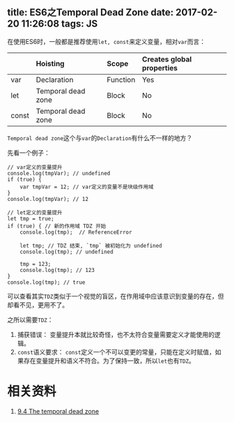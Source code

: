 title: ES6之Temporal Dead Zone
date: 2017-02-20 11:26:08
tags: JS
---
在使用ES6时，一般都是推荐使用`let, const`来定义变量，相对`var`而言：

|                | Hoisting            |  Scope      |  Creates global properties |
| :------------- | :-------------------| :---------- | :--------------------------|
| var            | Declaration         | Function    |  Yes                       |
| let            | Temporal dead zone  | Block       |  No                        |
| const          | Temporal dead zone  | Block       |  No                        |


`Temporal dead zone`这个与`var`的`Declaration`有什么不一样的地方？

<!-- more -->

先看一个例子：
```
// var定义的变量提升
console.log(tmpVar); // undefined
if (true) {
    var tmpVar = 12; // var定义的变量不是块级作用域
}
console.log(tmpVar); // 12

// let定义的变量提升
let tmp = true;
if (true) { // 新的作用域 TDZ 开始
    console.log(tmp);  // ReferenceError

    let tmp; // TDZ 结束, `tmp` 被初始化为 undefined
    console.log(tmp); // undefined

    tmp = 123;
    console.log(tmp); // 123
}
console.log(tmp); // true

```

可以查看其实`TDZ`类似于一个视觉的盲区，在作用域中应该意识到变量的存在，但却看不见，更用不了。

之所以需要`TDZ`：
1. 捕获错误： 变量提升本就比较奇怪，也不太符合变量需要定义才能使用的逻辑。
2. `const`语义要求： `const`定义一个不可以变更的常量，只能在定义时赋值，如果存在变量提升和语义不符合。为了保持一致，所以`let`也有`TDZ`。

# 相关资料
1. [9.4 The temporal dead zone](http://exploringjs.com/es6/ch_variables.html)
